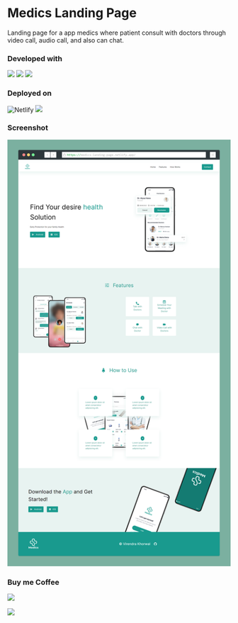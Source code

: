 # Medics Landing Page
Landing page for a app medics where patient consult with doctors through video call, audio call, and also can chat.
### Developed with 
![](https://img.shields.io/badge/JavaScript-F7DF1E?style=for-the-badge&logo=javascript&logoColor=black) ![](https://img.shields.io/badge/React-20232A?style=for-the-badge&logo=react&logoColor=61DAFB) ![](https://img.shields.io/badge/Tailwind_CSS-38B2AC?style=for-the-badge&logo=tailwind-css&logoColor=white) 
### Deployed on 
![Netlify](https://img.shields.io/badge/netlify-%23000000.svg?style=for-the-badge&logo=netlify&logoColor=#00C7B7) ![](https://img.shields.io/badge/GitHub-100000?style=for-the-badge&logo=github&logoColor=white)

### Screenshot
![Home Page](./homepage.png)

### Buy me Coffee
[![](https://img.shields.io/badge/Ko--fi-F16061?style=for-the-badge&logo=ko-fi&logoColor=white)](https://ko-fi.com/virendrakhorwal)

![](http://ForTheBadge.com/images/badges/built-with-love.svg)